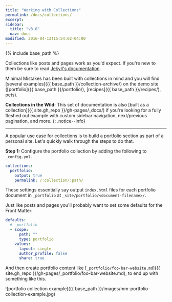 ```yaml
---
title: "Working with Collections"
permalink: /docs/collections/
excerpt:
sidebar:
  title: "v3.0"
  nav: docs
modified: 2016-04-13T15:54:02-04:00
---
```


{% include base_path %}

Collections like posts and pages work as you'd expect. If you're new to them be sure to read [Jekyll's documentation](https://jekyllrb.com/docs/collections/).

Minimal Mistakes has been built with collections in mind and you will find [several examples]({{ base_path }}/collection-archive/) on the demo site ([portfolio]({{ base_path }}/portfolio/), [recipes]({{ base_path }}/recipes/), pets). 

**Collections in the Wild:** This set of documentation is also [built as a collection]({{ site.gh_repo }}/gh-pages/_docs/) if you're looking for a fully fleshed out example with custom sidebar navigation, next/previous pagination, and more.
{: .notice--info}

---

A popular use case for collections is to build a portfolio section as part of a personal site. Let's quickly walk through the steps to do that.

**Step 1:** Configure the portfolio collection by adding the following to `_config.yml`.

```yaml
collections:
  portfolio:
    output: true
    permalink: /:collection/:path/
```

These settings essentially say output `index.html` files for each portfolio document in `_portfolio` at `_site/portfolio/<document-filename>/`.

Just like posts and pages you'll probably want to set some defaults for the Front Matter:

```yaml
defaults:
  # _portfolio
  - scope:
      path: ""
      type: portfolio
    values:
      layout: single
      author_profile: false
      share: true
```

And then create portfolio content like [`_portfolio/foo-bar-website.md`]({{ site.gh_repo }}/gh-pages/_portfolio/foo-bar-website.md), to end up with something like this.

![portfolio collection example]({{ base_path }}/images/mm-portfolio-collection-example.jpg)